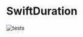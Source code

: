 # SwiftDuration

![tests](https://github.com/4ndrewHarri5/SwiftDuration/actions/workflows/swift-test.yml/badge.svg)
